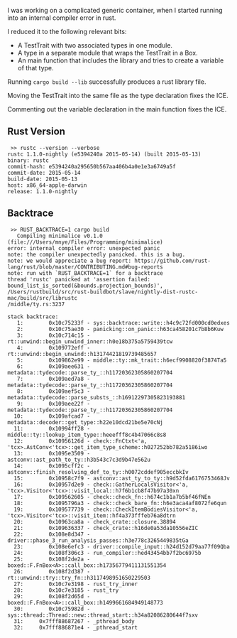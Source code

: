 I was working on a complicated generic container, when I started running into an
internal compiler error in rust.

I reduced it to the following relevant bits:
 * A TestTrait with two associated types in one module.
 * A type in a separate module that wraps the TestTrait in a Box.
 * An main function that includes the library and tries to create a variable of
   that type.

Running `cargo build --lib` successfully produces a rust library file.

Moving the TestTrait into the same file as the type declaration fixes the ICE.

Commenting out the variable declaration in the main function fixes the ICE.

## Rust Version
     >> rustc --version --verbose
    rustc 1.1.0-nightly (e5394240a 2015-05-14) (built 2015-05-13)
    binary: rustc
    commit-hash: e5394240a295650b567aa406b4a0e1e3a6749a5f
    commit-date: 2015-05-14
    build-date: 2015-05-13
    host: x86_64-apple-darwin
    release: 1.1.0-nightly

## Backtrace
     >> RUST_BACKTRACE=1 cargo build
       Compiling minimalice v0.1.0 (file:///Users/mnye/Files/Programming/minimalice)
    error: internal compiler error: unexpected panic
    note: the compiler unexpectedly panicked. this is a bug.
    note: we would appreciate a bug report: https://github.com/rust-lang/rust/blob/master/CONTRIBUTING.md#bug-reports
    note: run with `RUST_BACKTRACE=1` for a backtrace
    thread 'rustc' panicked at 'assertion failed: bound_list_is_sorted(&bounds.projection_bounds)', /Users/rustbuild/src/rust-buildbot/slave/nightly-dist-rustc-mac/build/src/librustc
    /middle/ty.rs:3237

    stack backtrace:
       1:        0x10c75233f - sys::backtrace::write::h4c9c72fd000cd0edxes
       2:        0x10c75ae30 - panicking::on_panic::h63ca458201c7b8b6Kuw
       3:        0x10c714c15 - rt::unwind::begin_unwind_inner::h0e18b375a5759439tcw
       4:        0x109772eff - rt::unwind::begin_unwind::h13174421819739485657
       5:        0x109862e99 - middle::ty::mk_trait::h6ecf9908820f3874Ta5
       6:        0x109aee631 - metadata::tydecode::parse_ty_::h11720362305860207704
       7:        0x109aed7a8 - metadata::tydecode::parse_ty_::h11720362305860207704
       8:        0x109aef5c3 - metadata::tydecode::parse_substs_::h16912297305823193881
       9:        0x109aee22f - metadata::tydecode::parse_ty_::h11720362305860207704
      10:        0x109afcad7 - metadata::decoder::get_type::h22e10dcd21be5e70cNj
      11:        0x10994ff28 - middle::ty::lookup_item_type::heeefff8c4b47066c8s8
      12:        0x10956126d - check::FnCtxt<'a, 'tcx>.AstConv<'tcx>::get_item_type_scheme::h027252bb782a5186iwo
      13:        0x1095e3509 - astconv::ast_path_to_ty::h3b543c7c3d9b47e562u
      14:        0x1095cff2c - astconv::finish_resolving_def_to_ty::h0072cddef905eccbkIv
      15:        0x10958c7f9 - astconv::ast_ty_to_ty::h9d52fda6176753468Jv
      16:        0x10957d2e9 - check::GatherLocalsVisitor<'a, 'tcx>.Visitor<'tcx>::visit_local::h7f6b1cb8f47b97a30xn
      17:        0x109562605 - check::check_fn::h674c1b1a7b5bf46fNEn
      18:        0x1095796a3 - check::check_bare_fn::h6e3aca4af8072fe6qun
      19:        0x109577739 - check::CheckItemBodiesVisitor<'a, 'tcx>.Visitor<'tcx>::visit_item::hf4a373fffeb76a8dtrn
      20:        0x10963ca8a - check_crate::closure.38894
      21:        0x109636337 - check_crate::h16de0a53da10556eZIC
      22:        0x108e8d347 - driver::phase_3_run_analysis_passes::h3e778c3265449835tGa
      23:        0x108e6efc3 - driver::compile_input::h24d152d79aa77f09Qba
      24:        0x108f306c3 - run_compiler::hed43454bb7f2bc6975b
      25:        0x108f2de2a - boxed::F.FnBox<A>::call_box::h17356779411131551354
      26:        0x108f2d387 - rt::unwind::try::try_fn::h3117498951650229503
      27:        0x10c7e3198 - rust_try_inner
      28:        0x10c7e3185 - rust_try
      29:        0x108f2d65d - boxed::F.FnBox<A>::call_box::h1499661684949148773
      30:        0x10c75982d - sys::thread::Thread::new::thread_start::h34a82086280644f7sxv
      31:     0x7fff88687267 - _pthread_body
      32:     0x7fff886871e4 - _pthread_start
